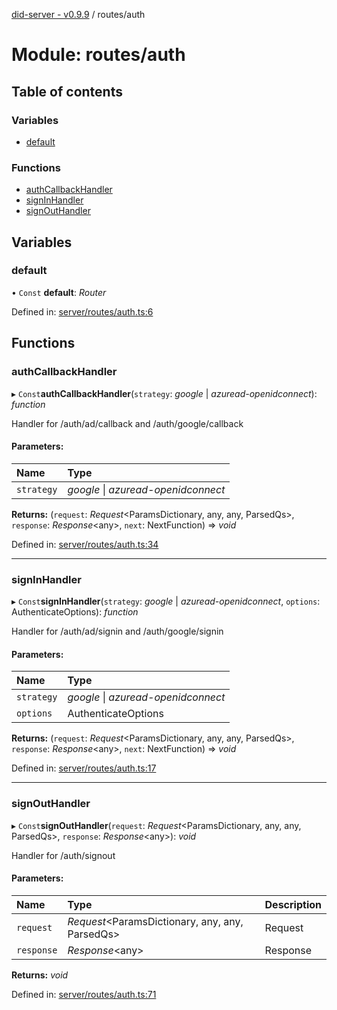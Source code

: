 [did-server - v0.9.9](../README.md) / routes/auth

# Module: routes/auth

## Table of contents

### Variables

- [default](routes_auth.md#default)

### Functions

- [authCallbackHandler](routes_auth.md#authcallbackhandler)
- [signInHandler](routes_auth.md#signinhandler)
- [signOutHandler](routes_auth.md#signouthandler)

## Variables

### default

• `Const` **default**: *Router*

Defined in: [server/routes/auth.ts:6](https://github.com/Puzzlepart/did/blob/dev/server/routes/auth.ts#L6)

## Functions

### authCallbackHandler

▸ `Const`**authCallbackHandler**(`strategy`: *google* \| *azuread-openidconnect*): *function*

Handler for /auth/ad/callback and  /auth/google/callback

#### Parameters:

Name | Type |
:------ | :------ |
`strategy` | *google* \| *azuread-openidconnect* |

**Returns:** (`request`: *Request*<ParamsDictionary, any, any, ParsedQs\>, `response`: *Response*<any\>, `next`: NextFunction) => *void*

Defined in: [server/routes/auth.ts:34](https://github.com/Puzzlepart/did/blob/dev/server/routes/auth.ts#L34)

___

### signInHandler

▸ `Const`**signInHandler**(`strategy`: *google* \| *azuread-openidconnect*, `options`: AuthenticateOptions): *function*

Handler for /auth/ad/signin and /auth/google/signin

#### Parameters:

Name | Type |
:------ | :------ |
`strategy` | *google* \| *azuread-openidconnect* |
`options` | AuthenticateOptions |

**Returns:** (`request`: *Request*<ParamsDictionary, any, any, ParsedQs\>, `response`: *Response*<any\>, `next`: NextFunction) => *void*

Defined in: [server/routes/auth.ts:17](https://github.com/Puzzlepart/did/blob/dev/server/routes/auth.ts#L17)

___

### signOutHandler

▸ `Const`**signOutHandler**(`request`: *Request*<ParamsDictionary, any, any, ParsedQs\>, `response`: *Response*<any\>): *void*

Handler for /auth/signout

#### Parameters:

Name | Type | Description |
:------ | :------ | :------ |
`request` | *Request*<ParamsDictionary, any, any, ParsedQs\> | Request   |
`response` | *Response*<any\> | Response   |

**Returns:** *void*

Defined in: [server/routes/auth.ts:71](https://github.com/Puzzlepart/did/blob/dev/server/routes/auth.ts#L71)
